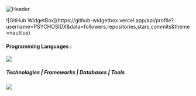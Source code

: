 

![Header](https://user-images.githubusercontent.com/63893110/200409903-2ec0df58-5132-45d6-a4eb-6de7ad30f593.png)

<p href="https://www.linkedin.com/in/siddheshkamath" >
![GitHub WidgetBox](https://github-widgetbox.vercel.app/api/profile?username=PSYCHOSIDX&data=followers,repositories,stars,commits&theme=nautilus)
</p>

#### Programming Languages :
<p align="">
  <a href="#">
    <img src="https://skillicons.dev/icons?i=c,cpp,cs,python,java,javascript,ts,php,gherkin" />
  </a>
</p>

#####  Technologies    |   Frameworks   |   Databases   |   Tools 
<p align="">
  <a href="#">
    <img src="https://skillicons.dev/icons?i=react,git,github,express,gcp,html,nodejs,netlify,nginx,nextjs,redux,sass,tailwind,bootstrap,css,materialui,firebase,sqlite,mysql,mongodb,postgres,supabase,vscode,github,selenium,eclipse,visualstudio,powershell,figma,stackoverflow" />
  </a>
</p>


